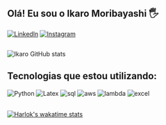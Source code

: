 ## Olá! Eu sou o Ikaro Moribayashi 🖐️

[![Linkedln](https://img.shields.io/badge/LinkedIn-0A66C2.svg?style=for-the-badge&logo=LinkedIn&logoColor=white)](https://www.linkedin.com/in/ikarom/)
[![Instagram](https://img.shields.io/badge/Instagram-E4405F?style=for-the-badge&logo=instagram&logoColor=white)]([https://instagram.com/sujeitoprogramador](https://www.instagram.com/ikaro.m/))

##

![Ikaro GitHub stats](https://github-readme-stats.vercel.app/api?username=ikaromm&show_icons=true&theme=dracula&count_private=true)

## Tecnologias que estou utilizando:

<div style="display: inline_block">
  <img align="center" alt="Python" src="https://img.shields.io/badge/Python-14354C?style=for-the-badge&logo=python&logoColor=white" />
  <img align="center" alt="Latex" src="https://img.shields.io/badge/LaTeX-008080.svg?style=for-the-badge&logo=LaTeX&logoColor=white" />
  <img align="center" alt="sql" src="https://img.shields.io/badge/MySQL-4479A1.svg?style=for-the-badge&logo=MySQL&logoColor=white" />
  <img align="center" alt="aws" src="https://img.shields.io/badge/Amazon%20AWS-232F3E.svg?style=for-the-badge&logo=Amazon-AWS&logoColor=white" />
  <img align="center" alt="lambda" src="https://img.shields.io/badge/AWS%20Lambda-FF9900.svg?style=for-the-badge&logo=AWS-Lambda&logoColor=white" />
  <img align="center" alt="excel" src="https://img.shields.io/badge/Microsoft%20Excel-217346.svg?style=for-the-badge&logo=Microsoft-Excel&logoColor=white" />
</div><br/>

[![Harlok's wakatime stats](https://github-readme-stats.vercel.app/api/wakatime?username=ikaromm)](https://github.com/anuraghazra/github-readme-stats)

